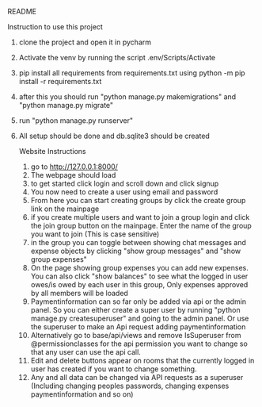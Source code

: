 README

Instruction to use this project

1. clone the project and open it in pycharm
2. Activate the venv by running the script .env/Scripts/Activate
3. pip install all requirements from requirements.txt using python -m pip install -r requirements.txt
4. after this you should run "python manage.py makemigrations" and "python manage.py migrate"
5. run "python manage.py runserver"
6. All setup should be done and db.sqlite3 should be created

   Website Instructions
   1. go to http://127.0.0.1:8000/
   2. The webpage should load
   3. to get started click login and scroll down and click signup
   4. You now need to create a user using email and password
   5. From here you can start creating groups by click the create group link on the mainpage
   6. if you create multiple users and want to join a group login and click the join group button on the mainpage. Enter the name of the group you want to join (This is case sensitive)
   7. in the group you can toggle between showing chat messages and expense objects by clicking "show group messages" and "show group expenses"
   8. On the page showing group expenses you can add new expenses. You can also click "show balances" to see what the logged in user owes/is owed by each user in this group, Only expenses approved by all members will be loaded
   9. Paymentinformation can so far only be added via api or the admin panel. So you can either create a super user by running "python manage.py createsuperuser" and going to the admin panel. Or use the superuser to make an Api request adding paymentinformation
   10. Alternatively go to base/api/views and remove IsSuperuser from @permissionclasses for the api permission you want to change so that any user can use the api call.
   11. Edit and delete buttons appear on rooms that the currently logged in user has created if you want to change something.
   12. Any and all data can be changed via API requests as a superuser (Including changing peoples passwords, changing expenses paymentinformation and so on) 
